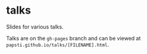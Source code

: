# talks
Slides for various talks. 

Talks are on the `gh-pages` branch and can be viewed at `papsti.github.io/talks/[FILENAME].html`.
